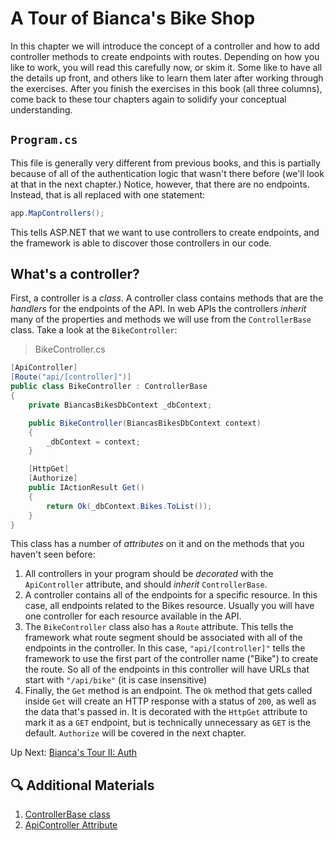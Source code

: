 # A Tour of Bianca's Bike Shop
In this chapter we will introduce the concept of a controller and how to add controller methods to create endpoints with routes. Depending on how you like to work, you will read this carefully now, or skim it. Some like to have all the details up front, and others like to learn them later after working through the exercises. After you finish the exercises in this book (all three columns), come back to these tour chapters again to solidify your conceptual understanding. 

## `Program.cs`
This file is generally very different from previous books, and this is partially because of all of the authentication logic that wasn't there before (we'll look at that in the next chapter.) Notice, however, that there are no endpoints. Instead, that is all replaced with one statement:
``` csharp
app.MapControllers();
```
This tells ASP.NET that we want to use controllers to create endpoints, and the framework is able to discover those controllers in our code. 

## What's a controller? 
First, a controller is a _class_. A controller class contains methods that are the _handlers_ for the endpoints of the API.  In web APIs the controllers _inherit_ many of the properties and methods we will use from the `ControllerBase` class. Take a look at the `BikeController`:
> BikeController.cs
``` csharp
[ApiController]
[Route("api/[controller]")]
public class BikeController : ControllerBase
{
    private BiancasBikesDbContext _dbContext;

    public BikeController(BiancasBikesDbContext context)
    {
        _dbContext = context;
    }

    [HttpGet]
    [Authorize]
    public IActionResult Get()
    {
        return Ok(_dbContext.Bikes.ToList());
    }
}
```
This class has a number of _attributes_ on it and on the methods that you haven't seen before:
1. All controllers in your program should be _decorated_ with the `ApiController` attribute, and should _inherit_ `ControllerBase`. 
1. A controller contains all of the endpoints for a specific resource. In this case, all endpoints related to the Bikes resource. Usually you will have one controller for each resource available in the API. 
1. The `BikeController` class also has a `Route` attribute. This tells the framework what route segment should be associated with all of the endpoints in the controller. In this case, `"api/[controller]"` tells the framework to use the first part of the controller name ("Bike") to create the route. So all of the endpoints in this controller will have URLs that start with `"/api/bike"` (it is case insensitive)
1. Finally, the `Get` method is an endpoint. The `Ok` method that gets called inside `Get` will create an HTTP response with a status of `200`, as well as the data that's passed in. It is decorated with the `HttpGet` attribute to mark it as a `GET` endpoint, but is technically unnecessary as `GET` is the default. `Authorize` will be covered in the next chapter. 

Up Next: [Bianca's Tour II: Auth](./biancas-auth.md)

## 🔍 Additional Materials
1. [ControllerBase class](https://learn.microsoft.com/en-us/dotnet/api/microsoft.aspnetcore.mvc.controllerbase?view=aspnetcore-8.0)
1. [ApiController Attribute](https://learn.microsoft.com/en-us/aspnet/core/web-api/?view=aspnetcore-8.0#apicontroller-attribute-1)